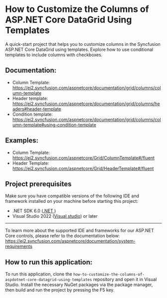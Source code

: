 # How to Customize the Columns of ASP.NET Core DataGrid Using Templates
A quick-start project that helps you to customize columns in the Syncfusion ASP.NET Core DataGrid using templates. Explore how to use conditional templates to include columns with checkboxes.

## Documentation: 
* Column Template: https://ej2.syncfusion.com/aspnetcore/documentation/grid/columns/column-template 
* Header template: https://ej2.syncfusion.com/aspnetcore/documentation/grid/columns/headers#header-template 
* Condition template: https://ej2.syncfusion.com/aspnetcore/documentation/grid/columns/column-template#using-condition-template 

## Examples:
* Column Template: https://ej2.syncfusion.com/aspnetcore/Grid/ColumnTemplate#/fluent 
* Header Template: https://ej2.syncfusion.com/aspnetcore/Grid/HeaderTemplate#/fluent

## Project prerequisites 
Make sure you have compatible versions of the following IDE and framework installed on your machine before starting this project:
* .NET SDK 6.0 ([.NET ](https://dotnet.microsoft.com/en-us/download))
* Visual Studio 2022 ([Visual studio](https://visualstudio.microsoft.com/downloads/)) or later
---
To learn more about the supported IDE and frameworks for our ASP.NET Core controls, please refer to the documentation below: 
https://ej2.syncfusion.com/aspnetcore/documentation/system-requirements

## How to run this application:
To run this application, clone the `how-to-customize-the-columns-of-aspdotnet-core-datagrid-using-templates` repository and open it in Visual Studio. Install the necessary NuGet packages via the package manager, then build and run the project by pressing the F5 key.
